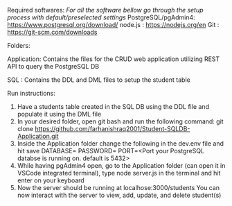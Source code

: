 Required softwares: _For all the software bellow go through the setup process with default/preselected settings_
  PostgreSQL/pgAdmin4: https://www.postgresql.org/download/
  node.js : https://nodejs.org/en
  Git     : https://git-scm.com/downloads 

Folders:
  
  Application: Contains the files for the CRUD web application utilizing REST API to query the PostgreSQL DB
  
  SQL        : Contains the DDL and DML files to setup the student table

Run instructions:
  1) Have a students table created in the SQL DB using the DDL file and populate it using the DML file
  2) In your desired folder, open git bash and run the following command:
        git clone https://github.com/farhanishraq2001/Student-SQLDB-Application.git
  3) Inside the Application folder change the following in the dev.env file and hit save
        DATABASE=<Your database>
        PASSWORD=<Password to your database>
        PORT=<Port your PostgreSQL databse is running on. default is 5432>
  5) While having pgAdmin4 open, go to the Application folder (can open it in VSCode integrated terminal), type
     node server.js in the terminal and hit enter on your keyboard
  6) Now the server should be running at localhose:3000/students
     You can now interact with the server to view, add, update, and delete student(s)

